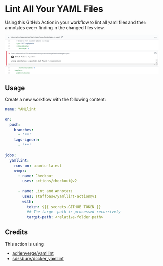 # Lint All Your YAML Files

Using this GitHub Action in your workflow to lint all yaml files and then annotates every finding in the changed files view.

![annotation](images/annotation.png)

## Usage

Create a new workflow with the following content:

```yaml
name: YAMLlint

on:
  push:
    branches:
      - '**'
    tags-ignore:
      - '**'

jobs:
  yamllint:
    runs-on: ubuntu-latest
    steps:
      - name: Checkout
        uses: actions/checkout@v2

      - name: Lint and Annotate
        uses: staffbase/yamllint-action@v1
        with:
          token: ${{ secrets.GITHUB_TOKEN }}
          ## The target path is processed recursively
          target-path: <relative-folder-path>
```

## Credits

This action is using

- [adrienverge/yamllint](https://github.com/adrienverge/yamllint)
- [sdesbure/docker_yamllint](https://github.com/sdesbure/docker_yamllint)
